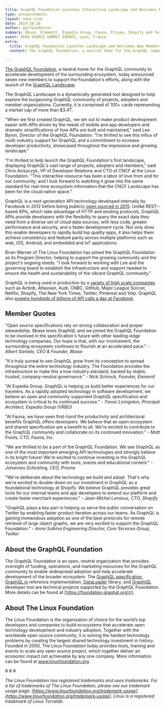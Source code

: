 ```yaml
---
title: GraphQL Foundation Launches Interactive Landscape and Welcomes New Members from Open Source Summit Europe
type: announcements
layout: news-item
date: 2019-10-28
author: gqlfoundation
summary: 8base, Elementl, Expedia Group, Fauna, Prisma, Shopify and Twitter Sign On to Support the Growing Ecosystem
event: OPEN SOURCE SUMMIT EUROPE, Lyon, France
extra:
  title: GraphQL Foundation Launches Landscape and Welcomes New Members
  content: The GraphQL Foundation, a neutral home for the GraphQL community to accelerate development of the surrounding ecosystem, today announced seven new members to support the Foundation’s efforts, along with the launch of the GraphQL Landscape.

---
```

[The GraphQL Foundation](/), a neutral home for the GraphQL community to accelerate development of the surrounding ecosystem, today announced seven new members to support the Foundation's efforts, along with the launch of the [GraphQL Landscape](https://landscape.graphql.org).

The GraphQL Landscape is a dynamically generated tool designed to help explore the burgeoning GraphQL community of projects, adopters and member organizations. Currently, it is comprised of 100+ cards representing a market cap of more than $3.4T.

"When we first created GraphQL, we set out to make product development easier with APIs driven by the needs of mobile and app developers and dramatic simplifications of how APIs are built and maintained," said Lee Byron, Director of the GraphQL Foundation. "I'm thrilled to see this influx of multi-industry support for GraphQL and a commitment to increase developer productivity, showcased throughout the impressive and growing landscape."

"I'm thrilled to help launch the GraphQL Foundation's first landscape, displaying GraphQL's vast range of projects, adopters and members," said Chris Aniszczyk, VP of Developer Relations and CTO of CNCF at the Linux Foundation. "This interactive resource has been a labor of love from and for our community, and I look forward to watching it grow into the same standard for real-time ecosystem information that the CNCF Landscape has been for the cloud native space." 

GraphQL is a next­-generation API technology developed internally by Facebook in 2012 before being publicly [open sourced in 2015](https://code.fb.com/core-data/graphql-a-data-query-language/). Unlike REST-­based APIs, which take advantage of HTTP and existing protocols, GraphQL APIs provide developers with the flexibility to query the exact data they need from a diverse set of cloud data sources, with less code, greater performance and security, and a faster development cycle. Not only does this enable developers to rapidly build top­ quality apps, it also helps them achieve consistency and feature parity across multiple platforms such as web, iOS, Android, and embedded and IoT applications.

Brian Warner of The Linux Foundation has joined the GraphQL Foundation as its Program Director, helping to support the growing community and the project's ongoing needs. "I look forward to working with Lee and the governing board to establish the infrastructure and support needed to ensure the health and sustainability of the vibrant GraphQL community."

GraphQL is being used in production by a [variety of high scale companies](https://graphql.org/users/) such as Airbnb, Atlassian, Audi, CNBC, GitHub, Major League Soccer, Netflix, Shopify, The New York Times, Twitter, Pinterest and Yelp. GraphQL also [powers hundreds of billions of API calls a day at Facebook](https://code.fb.com/core-data/graphql-a-data-query-language/). 

## Member Quotes 

"Open source specifications rely on strong collaboration and proper stewardship. 8base loves GraphQL and we joined the GraphQL Foundation to be involved in the specification's future with other leading-edge technology companies. Our hope is that, with our involvement, the surrounding ecosystem continues to flourish at an accelerated pace." - *Albert Santalo, CEO & Founder, 8base*
 
"It's truly surreal to see GraphQL grow from its conception to spread throughout the entire technology industry. The Foundation provides the infrastructure to make this a true industry standard, backed by stable, trusted, company-neutral governance." - *Nick Schrock, Founder, Elementl*

"At Expedia Group, GraphQL is helping us build better experiences for our travelers. As a rapidly adopted technology in software development, we believe an open and community supported GraphQL specification and ecosystem is critical to its continued success." - *Trevor Livingston, Principal Architect, Expedia Group (VRBO)*

"At Fauna, we have seen first-hand the productivity and architectural benefits GraphQL offers developers. We believe that an open ecosystem and shared specification are a benefit to all. We're excited to contribute to the GraphQL community and collaborate on its continued innovation." - *Matt Freels, CTO, Fauna, Inc.*
 
"We are thrilled to be a part of the GraphQL Foundation. We see GraphQL as one of the most important emerging API technologies and strongly believe in its bright future! We're excited to continue investing in the GraphQL ecosystem and community with tools, events and educational content." - *Johannes Schickling, CEO, Prisma*
 
"We're deliberate about the technology we build and adopt. That's why we're excited to double-down on our investment in GraphQL as a foundational technology at Shopify. We believe GraphQL provides great tools for our internal teams and app developers to extend our platform and create faster merchant experiences." - *Jean-Michel Lemieux, CTO, Shopify*
 
"GraphQL plays a key part in helping us serve the public conversation on Twitter by enabling faster product iteration across our teams. As GraphQL is gaining tremendous adoption as one of the best protocols for remote retrieval of large object graphs, we are very excited to support the GraphQL Foundation." - *Anna Sulkina Engineering Director, Core Services Group, Twitter*

## About the GraphQL Foundation

The GraphQL Foundation is an open, neutral organization that provides oversight of funding,  operations, and marketing resources for the GraphQL community to enable widespread adoption and help accelerate development of the broader ecosystem. The [GraphQL specification](https://github.com/graphql/graphql-spec), [GraphQL.js](https://github.com/graphql/graphql-js) reference implementation, [DataLoader](https://github.com/graphql/dataloader) library, and [GraphiQL](https://github.com/graphql/graphiql) developer tool are technical projects supported by the GraphQL Foundation. More details can be found at [https://foundation.graphql.org](/).

## About The Linux Foundation

The Linux Foundation is the organization of choice for the world’s top developers and companies to build ecosystems that accelerate open technology development and industry adoption. Together with the worldwide open source community, it is solving the hardest technology problems by creating the largest shared technology investment in history. Founded in 2000, The Linux Foundation today provides tools, training and events to scale any open source project, which together deliver an economic impact not achievable by any one company. More information can be found at www.linuxfoundation.org.
 
\# \# \#

*The Linux Foundation has registered trademarks and uses trademarks. For a list of trademarks of The Linux Foundation, please see our trademark usage page: [https://www.linuxfoundation.org/trademark-usage](https://www.linuxfoundation.org/trademark-usage). Linux is a registered trademark of Linus Torvalds.*

